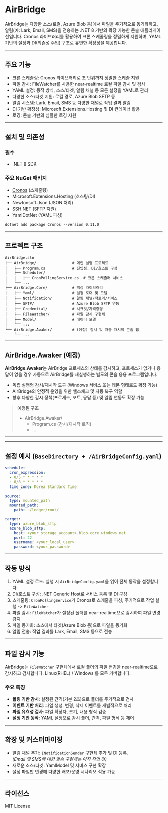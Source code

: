
# AirBridge

AirBridge는 다양한 소스(로컬, Azure Blob 등)에서 파일을 주기적으로 동기화하고, 알림(예: Lark, Email, SMS)을 전송하는 .NET 8 기반의 확장 가능한 콘솔 애플리케이션입니다.
Cronos 라이브러리를 활용하여 크론 스케줄링을 정밀하게 지원하며, YAML 기반의 설정과 DI(의존성 주입) 구조로 유연한 확장성을 제공합니다.

---

## 주요 기능

- 크론 스케줄링: Cronos 라이브러리로 초 단위까지 정밀한 스케줄 지원
- 파일 감시: FileWatcher를 사용한 near-realtime 로컬 파일 감시 및 검사
- YAML 설정: 동작 방식, 소스/타겟, 알림 채널 등 모든 설정을 YAML로 관리
- 다양한 소스/타겟 지원: 로컬 경로, Azure Blob SFTP 등
- 알림 시스템: Lark, Email, SMS 등 다양한 채널로 작업 결과 알림
- DI 기반 확장성: Microsoft.Extensions.Hosting 및 DI 컨테이너 활용
- 로깅: 콘솔 기반의 심플한 로깅 지원

---

## 설치 및 의존성

### 필수

- .NET 8 SDK

### 주요 NuGet 패키지

- [Cronos](https://github.com/HangfireIO/Cronos) (스케줄링)
- Microsoft.Extensions.Hosting (호스팅/DI)
- Newtonsoft.Json (JSON 처리)
- SSH.NET (SFTP 지원)
- YamlDotNet (YAML 파싱)

```shell
dotnet add package Cronos --version 0.11.0
```

---

## 프로젝트 구조


```
AirBridge.sln
├── AirBridge/                # 메인 실행 프로젝트
│   ├── Program.cs            # 진입점, DI/호스트 구성
│   ├── Scheduler/
│   │   ├── CronPollingService.cs  # 크론 스케줄러 서비스
│   └── ...
├── AirBridge.Core/           # 핵심 라이브러리
│   ├── Yaml/                 # 설정 로더 및 모델
│   ├── Notification/         # 알림 채널/팩토리/서비스
│   ├── SFTP/                 # Azure Blob SFTP 연동
│   ├── Credential/           # 시크릿/자격증명
│   ├── FileWatcher/          # 파일 감시 구현체
│   ├── Model/                # 데이터 모델
│   └── ...
└── AirBridge.Awaker/         # (예정) 감시 및 자동 재시작 콘솔 앱
    └── ...
```

---

## AirBridge.Awaker (예정)

**AirBridge.Awaker**는 AirBridge 프로세스의 상태를 감시하고, 프로세스가 없거나 응답이 없을 경우 자동으로 AirBridge를 재실행하는 별도의 콘솔 응용 프로그램입니다.

- 독립 실행형 감시/재시작 도구 (Windows 서비스 또는 데몬 형태로도 확장 가능)
- AirBridge의 안정적 운영을 위한 헬스체크 및 자동 복구 역할
- 향후 다양한 감시 정책(프로세스, 포트, 응답 등) 및 알림 연동도 확장 가능

> **예정된 구조**
> - AirBridge.Awaker/
>   - Program.cs (감시/재시작 로직)
>   - ...

---

---

## 설정 예시 (`BaseDirectory + /AirBridgeConfig.yaml`)

```yaml
schedule:
  cron_expression:
  - 0/5 * * * * *
  - 0/8 * * * * *
  time_zone: Korea Standard Time

source:
  type: mounted_path
  mounted_path:
    path: ~/ledger/root/

target:
  type: azure_blob_sftp
  azure_blob_sftp:
    host: <your_storage_account>.blob.core.windows.net
    port: 22
    username: <your_local_user>
    password: <your_password>
```

---

## 작동 방식

1. YAML 설정 로드: 실행 시 `AirBridgeConfig.yaml`을 읽어 전체 동작을 설정합니다.
2. DI/호스트 구성: .NET Generic Host로 서비스 등록 및 DI 구성
3. 스케줄링: `CronPollingService`가 Cronos로 스케줄을 파싱, 주기적으로 작업 실행 -> `FileWatcher`
4. 파일 감시: `FileWatcher`가 설정된 폴더를 near-realtime으로 감시하여 파일 변경 감지
5. 파일 동기화: 소스에서 타겟(Azure Blob 등)으로 파일을 동기화
6. 알림 전송: 작업 결과를 Lark, Email, SMS 등으로 전송

---

## 파일 감시 기능

AirBridge는 `FileWatcher` 구현체에서 로컬 폴더의 파일 변경을 near-realtime으로 감시하고 검사합니다. Linux(RHEL) / Windows 를 모두 커버합니다.

### 주요 특징

- **폴링 기반 감시**: 설정된 간격(기본 2초)으로 폴더를 주기적으로 검사
- **이벤트 기반 처리**: 파일 생성, 변경, 삭제 이벤트를 개별적으로 처리
- **파일 유효성 검사**: 파일 확장자, 크기, 내용 형식 검증
- **설정 기반 동작**: YAML 설정으로 감시 폴더, 간격, 파일 형식 등 제어

---

## 확장 및 커스터마이징

- 알림 채널 추가: `INotificationSender` 구현체 추가 및 DI 등록.<br>
_(Email 및 SMS에 대한 발송 구현체는 아직 작업 전)_
- 새로운 소스/타겟: YamlModel 및 서비스 구현 확장
- 설정 파일만 변경해 다양한 배포/운영 시나리오 적용 가능

---

## 라이선스

MIT License